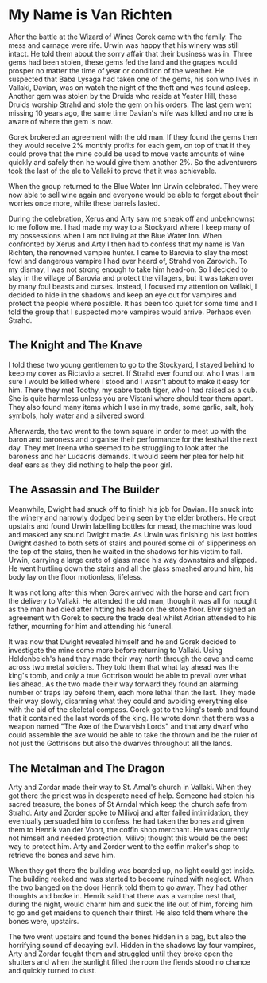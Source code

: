 # My Name is Van Richten

After the battle at the Wizard of Wines Gorek came with the family. The mess and carnage were rife. Urwin was happy that his winery was still intact. He told them about the sorry affair that their business was in. Three gems had been stolen, these gems fed the land and the grapes would prosper no matter the time of year or condition of the weather. He suspected that Baba Lysaga had taken one of the gems, his son who lives in Vallaki, Davian, was on watch the night of the theft and was found asleep. Another gem was stolen by the Druids who reside at Yester Hill, these Druids worship Strahd and stole the gem on his orders. The last gem went missing 10 years ago, the same time Davian's wife was killed and no one is aware of where the gem is now.

Gorek brokered an agreement with the old man. If they found the gems then they would receive 2% monthly profits for each gem, on top of that if they could prove that the mine could be used to move vasts amounts of wine quickly and safely then he would give them another 2%. So the adventurers took the last of the ale to Vallaki to prove that it was achievable.

When the group returned to the Blue Water Inn Urwin celebrated. They were now able to sell wine again and everyone would be able to forget about their worries once more, while these barrels lasted.

During the celebration, Xerus and Arty saw me sneak off and unbeknownst to me follow me. I had made my way to a Stockyard where I keep many of my possessions when I am not living at the Blue Water Inn. When confronted by Xerus and Arty I then had to confess that my name is Van Richten, the renowned vampire hunter. I came to Barovia to slay the most fowl and dangerous vampire I had ever heard of, Strahd von Zarovich. To my dismay, I was not strong enough to take him head-on. So I decided to stay in the village of Barovia and protect the villagers, but it was taken over by many foul beasts and curses. Instead, I focused my attention on Vallaki, I decided to hide in the shadows and keep an eye out for vampires and protect the people where possible. It has been too quiet for some time and I told the group that I suspected more vampires would arrive. Perhaps even Strahd.

## The Knight and The Knave

I told these two young gentlemen to go to the Stockyard, I stayed behind to keep my cover as Rictavio a secret. If Strahd ever found out who I was I am sure I would be killed where I stood and I wasn't about to make it easy for him. There they met Toothy, my sabre tooth tiger, who I had raised as a cub. She is quite harmless unless you are Vistani where should tear them apart. They also found many items which I use in my trade, some garlic, salt, holy symbols, holy water and a silvered sword.

Afterwards, the two went to the town square in order to meet up with the baron and baroness and organise their performance for the festival the next day. They met Ireena who seemed to be struggling to look after the baroness and her Ludacris demands. It would seem her plea for help hit deaf ears as they did nothing to help the poor girl.

## The Assassin and The Builder

Meanwhile, Dwight had snuck off to finish his job for Davian. He snuck into the winery and narrowly dodged being seen by the elder brothers. He crept upstairs and found Urwin labelling bottles for mead, the machine was loud and masked any sound Dwight made. As Urwin was finishing his last bottles Dwight dashed to both sets of stairs and poured some oil of slipperiness on the top of the stairs, then he waited in the shadows for his victim to fall. Urwin, carrying a large crate of glass made his way downstairs and slipped. He went hurtling down the stairs and all the glass smashed around him, his body lay on the floor motionless, lifeless.

It was not long after this when Gorek arrived with the horse and cart from the delivery to Vallaki. He attended the old man, though it was all for nought as the man had died after hitting his head on the stone floor. Elvir signed an agreement with Gorek to secure the trade deal whilst Adrian attended to his father, mourning for him and attending his funeral.

It was now that Dwight revealed himself and he and Gorek decided to investigate the mine some more before returning to Vallaki. Using Holdenbeich's hand they made their way north through the cave and came across two metal soldiers. They told them that what lay ahead was the king's tomb, and only a true Gottrison would be able to prevail over what lies ahead. As the two made their way forward they found an alarming number of traps lay before them, each more lethal than the last. They made their way slowly, disarming what they could and avoiding everything else with the aid of the skeletal compass. Gorek got to the king's tomb and found that it contained the last words of the king. He wrote down that there was a weapon named "The Axe of the Dwarvish Lords" and that any dwarf who could assemble the axe would be able to take the thrown and be the ruler of not just the Gottrisons but also the dwarves throughout all the lands.

## The Metalman and The Dragon

Arty and Zordar made their way to St. Arnal's church in Vallaki. When they got there the priest was in desperate need of help. Someone had stolen his sacred treasure, the bones of St Arndal which keep the church safe from Strahd. Arty and Zorder spoke to Milivoj and after failed intimidation, they eventually persuaded him to confess, he had taken the bones and given them to Henrik van der Voort, the coffin shop merchant. He was currently not himself and needed protection, Milivoj thought this would be the best way to protect him. Arty and Zorder went to the coffin maker's shop to retrieve the bones and save him.

When they got there the building was boarded up, no light could get inside. The building reeked and was started to become ruined with neglect. When the two banged on the door Henrik told them to go away. They had other thoughts and broke in. Henrik said that there was a vampire nest that, during the night, would charm him and suck the life out of him, forcing him to go and get maidens to quench their thirst. He also told them where the bones were, upstairs.

The two went upstairs and found the bones hidden in a bag, but also the horrifying sound of decaying evil. Hidden in the shadows lay four vampires, Arty and Zordar fought them and struggled until they broke open the shutters and when the sunlight filled the room the fiends stood no chance and quickly turned to dust.
